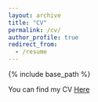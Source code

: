 ```yaml
---
layout: archive
title: "CV"
permalink: /cv/
author_profile: true
redirect_from:
  - /resume
---
```


{% include base_path %}

You can find my CV [Here](/files/cv.pdf)
